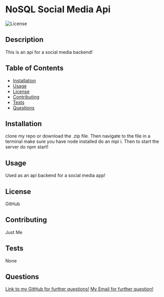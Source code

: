 
# NoSQL Social Media Api
![License](https://img.shields.io/badge/license-APACHE)

## Description

This is an api for a social media backend!

## Table of Contents
* [Installation](#installation)
* [Usage](#usage)
* [License](#license)
* [Contributing](#contributing)
* [Tests](#tests)
* [Questions](#questions)
    
## Installation

clone my repo or download the .zip file. Then navigate to the file in a terminal make sure you have node installed do an mpi i. Then to start the server do npm start!

## Usage

Used as an api backend for a social media app!

## License

GitHub

## Contributing

Just Me

## Tests

None

## Questions
[Link to my GitHub for further questions!](https://github.com/dylan-fair/Social-network-api-noSQL)
[My Email for further question!](dylanfair11@gmail.com)

    
    
